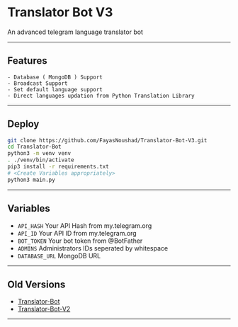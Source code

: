 # Translator Bot V3
An advanced telegram language translator bot

---

## Features

    - Database ( MongoDB ) Support
    - Broadcast Support
    - Set default language support
    - Direct languages updation from Python Translation Library

---

## Deploy

```sh
git clone https://github.com/FayasNoushad/Translator-Bot-V3.git
cd Translator-Bot
python3 -m venv venv
. ./venv/bin/activate
pip3 install -r requirements.txt
# <Create Variables appropriately>
python3 main.py
```

---

## Variables

- `API_HASH` Your API Hash from my.telegram.org
- `API_ID` Your API ID from my.telegram.org
- `BOT_TOKEN` Your bot token from @BotFather
- `ADMINS` Administrators IDs seperated by whitespace
- `DATABASE_URL` MongoDB URL

---

## Old Versions

- [Translator-Bot](https://github.com/FayasNoushad/Translator-Bot)
- [Translator-Bot-V2](https://github.com/FayasNoushad/Translator-Bot-V2)

---
